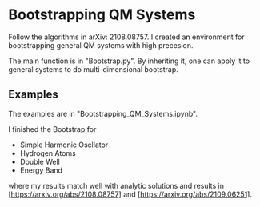 # Bootstrapping QM Systems

Follow the algorithms in arXiv: 2108.08757. I created an environment for bootstrapping general QM systems with high precesion.

The main function is in "Bootstrap.py". By inheriting it, one can apply it to general systems to do multi-dimensional bootstrap.

## Examples

The examples are in "Bootstrapping_QM_Systems.ipynb".

I finished the Bootstrap for 

* Simple Harmonic Oscllator
* Hydrogen Atoms
* Double Well
* Energy Band

where my results match well with analytic solutions and results in [https://arxiv.org/abs/2108.08757] and [https://arxiv.org/abs/2109.06251].
